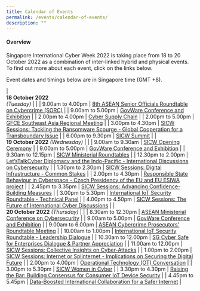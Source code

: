```yaml
---
title: Calendar of Events
permalink: /events/calendar-of-events/
description: ""
---
```

#### **Overview**

Singapore International Cyber Week 2022 is taking place from 18 to 20 October 2022 as a combination of inter-linked hybrid and physical events. To find out more about each event, click on the links below.

Event dates and timings below are in Singapore time (GMT +8). 

| <br> **18 October 2022** <br>*(Tuesday)* |                                                                                                |
| 9.00am to 4.00pm           | [8th ASEAN Senior Officials Roundtable on Cybercrime (SORC)](/events/18-October-2022/senior-officials-roundtable-on-cybercrime/)                               |
| 9.00am to 5.00pm           | [GovWare Conference and Exhibition](/events/18-October-2022/GovWare-conference-and-exhibition/)                               |
| 2.00pm to 4.00pm           | [Cyber Supply Chain](/events/18-October-2022/cyber-supply-chain)                                                         |
| 2.00pm to 5.00pm           | [GFCE Southeast Asia Regional Meeting](/events/18-October-2022/gfce)                                                         |
| 3.00pm to 4.30pm           | [SICW Sessions: Tackling the Ransomware Scourge - Global Cooperation for a Transboundary Issue](/events/18-October-2022/tackling-the-ransomware-scourge-global-cooperation/)                               |
| 6.00pm to 9.30pm           | [SICW Summit](/events/18-October-2022/sicw-summit)                                                         |
| <br> **19 October 2022** *(Wednesday)*          |                                                                                           |
| 9.00am to 9.30am           | [SICW Opening Ceremony](/events/19-October-2022/sicw-opening-ceremony)                                                         |
| 9.00am to 5.00pm           | [GovWare Conference and Exhibition](/events/19-October-2022/GovWare-conference-and-exhibition/)                               |
| 9.30am to 12.15pm           | [SICW Ministerial Roundtables](/events/19-October-2022/ministerial-roundtables) |
| 12.30pm to 2.00pm              | [Let’sTalkCyber Diplomacy and the Indo-Pacific - International Discussions on Cybersecurity](/events/19-October-2022/lets-talk-cyber/)                                    |
| 1.30pm to 2.30pm              | [SICW Sessions: Digital Infrastructure - Common Stakes](/events/19-October-2022/digital-infrastructure/)                                    |
| 2.00pm to 4.30pm              | [Responsible State Behaviour in Cyberspace - Czech Presidency of the EU and EU ESIWA project](/events/19-October-2022/responsible-state-behaviour-in-cyberspace/)                                    |
| 2.45pm to 3.35pm              | [SICW Sessions: Advancing Confidence-Building Measures](/events/19-October-2022/advancing-confidence-building-measures)    |
| 3.00pm to 5.30pm           | [International IoT Security Roundtable - Technical Panel](/events/19-october-2022/iiotsrt-technical-panel/)     |
| 4.00pm to 4.50pm           | [SICW Sessions: The Future of International Cyber Discussions](/events/19-October-2022/the-future-of-international-cyber-discussions/)                               |
| <br> **20 October 2022** *(Thursday)* |                                                                                                |
| 8.30am to 12.30pm             | [ASEAN Ministerial Conference on Cybersecurity](/events/20-October-2022/amcc)   |
| 9.00am to 5.00pm           | [GovWare Conference and Exhibition](/events/20-October-2022/GovWare-conference-and-exhibition/)                               |
| 9.00am to 6.00pm                | [ASEAN Cybercrime Prosecutors' Roundtable Meeting](/events/20-October-2022/acprm)                               |
| 10.00am to 1.00pm                | [International IoT Security Roundtable - Leadership Dialogue](/events/20-october-2022/iiotsrt-leadership-dialogue/)                               |
| 10.30am to 12.00pm                | [SG Cyber Safe for Enterprises Dialogue & Partner Appreciation](/events/20-October-2022/sgcs-enterprises-dialogue-and-partner-appreciation/)                               |
| 11.00am to 12.00pm           | [SICW Sessions: Collective Insights on Cyber-Attacks](/events/20-October-2022/collective-insight-on-cyber-attacks/)     |
| 1.00pm to 2.00pm           | [SICW Sessions: Internet or Splinternet - Implications on Securing the Digital Future](/events/20-October-2022/internet-or-splinternet/)     |
| 2.00pm to 4.00pm              | [Operational Technology (OT) Conversation](/events/20-October-2022/ot-conversation)                                    |
| 3.00pm to 5.30pm          | [SICW Women in Cyber](/events/20-October-2022/women-in-cyber)                                            |
| 3.30pm to 4.30pm              | [Raising the Bar: Building Consensus for Consumer IoT Device Security](/events/20-October-2022/building-consensus-for-consumer-iot-device-security)                                    |
| 4.45pm to 5.45pm          | [Data-Boosted International Collaboration for a Safer Internet](/events/20-October-2022/data-boosted-international-collaboration-for-a-safer-internet/)                                            |